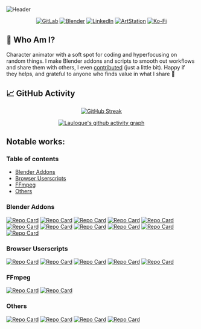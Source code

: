 ![Header](https://capsule-render.vercel.app/api?type=waving&height=300&color=gradient&text=Loïc%20DAUTRY%20(Lauloque)&textBg=false&reversal=false&desc=3D%20Character%20Animator%20,%20and%other%20things&descAlignY=65)

<div align="center">
  
  [![GitLab](https://img.shields.io/badge/GitLab-DF3629?style=for-the-badge&logo=gitlab&logoColor=white)](https://gitlab.com/Lauloque) 
  [![Blender](https://img.shields.io/badge/Blender-3F95FD?style=for-the-badge&logo=blender&logoColor=white)](https://projects.blender.org/Lauloque?tab=activity)
  [![LinkedIn](https://img.shields.io/badge/LinkedIn-3261C1?style=for-the-badge&logo=linkedin&logoColor=white&logo=linkedin&logoColor=white)](https://www.linkedin.com/in/loicdautry)
  [![ArtStation](https://img.shields.io/badge/ArtStation-45BAFE?style=for-the-badge&logo=ArtStation&logoColor=white)](https://www.artstation.com/dautryloic) 
  [![Ko-Fi](https://img.shields.io/badge/Support-D84A4F?style=for-the-badge&logo=kofi&logoColor=white)](https://ko-fi.com/lauloque) 
  
</div>

## 🫠 Who Am I?

Character animator with a soft spot for coding and hyperfocusing on random things. I make Blender addons and scripts to smooth out workflows and share them with others, I even [contributed](https://projects.blender.org/Lauloque?tab=activity) (just a little bit). Happy if they helps, and grateful to anyone who finds value in what I share 🧡




## 📈 GitHub Activity
  
<div align="center">
  
  [![GitHub Streak](https://streak-stats.demolab.com?user=Lauloque&theme=catppuccin-frappe&hide_border=true&date_format=j%20M%5B%20Y%5D)](https://git.io/streak-stats)

  [![Lauloque's github activity graph](https://github-readme-activity-graph.vercel.app/graph?username=Lauloque&theme=material-palenight)](https://github.com/ashutosh00710/github-readme-activity-graph)
</div>

<!---
![Footer](https://capsule-render.vercel.app/api?type=waving&height=200&color=gradient&textBg=false&reversal=false&desc=Thanks%20for%20checking&descAlignY=65&section=footer)
--->

## Notable works:

### Table of contents

   * [Blender Addons](#blender-addons)
   * [Browser Userscripts](#browser-userscripts)
   * [FFmpeg](#ffmpeg)
   * [Others](#others)

### Blender Addons

[![Repo Card](https://github-readme-stats.vercel.app/api/pin/?username=Lauloque&repo=AudioNotifier&theme=catppuccin_mocha)](https://github.com/Lauloque/AudioNotifier) [![Repo Card](https://github-readme-stats.vercel.app/api/pin/?username=Lauloque&repo=Autokey-Highlight&theme=catppuccin_mocha)](https://github.com/Lauloque/Autokey-Highlight) [![Repo Card](https://github-readme-stats.vercel.app/api/pin/?username=Lauloque&repo=bl_reset_custom_properties&theme=catppuccin_mocha)](https://github.com/Lauloque/bl_reset_custom_properties) [![Repo Card](https://github-readme-stats.vercel.app/api/pin/?username=Lauloque&repo=convertRotationMode&theme=catppuccin_mocha)](https://github.com/Lauloque/convertRotationMode) [![Repo Card](https://github-readme-stats.vercel.app/api/pin/?username=Lauloque&repo=GizmoTools&theme=catppuccin_mocha)](https://github.com/Lauloque/GizmoTools) [![Repo Card](https://github-readme-stats.vercel.app/api/pin/?username=Lauloque&repo=History_Panel&theme=catppuccin_mocha)](https://github.com/Lauloque/History_Panel) [![Repo Card](https://github-readme-stats.vercel.app/api/pin/?username=Lauloque&repo=import_synkscetch_notes&theme=catppuccin_mocha)](https://github.com/Lauloque/import_synkscetch_notes) [![Repo Card](https://github-readme-stats.vercel.app/api/pin/?username=Lauloque&repo=LauloqueMayaScriptsDump&theme=catppuccin_mocha)](https://github.com/Lauloque/LauloqueMayaScriptsDump) [![Repo Card](https://github-readme-stats.vercel.app/api/pin/?username=Lauloque&repo=LoopMethods&theme=catppuccin_mocha)](https://github.com/Lauloque/LoopMethods) [![Repo Card](https://github-readme-stats.vercel.app/api/pin/?username=Lauloque&repo=RigAnimTools&theme=catppuccin_mocha)](https://github.com/Lauloque/RigAnimTools) [![Repo Card](https://github-readme-stats.vercel.app/api/pin/?username=Lauloque&repo=setViewportDisplay&theme=catppuccin_mocha)](https://github.com/Lauloque/setViewportDisplay)

### Browser Userscripts

[![Repo Card](https://github-readme-stats.vercel.app/api/pin/?username=Lauloque&repo=BCom-Toolbox&theme=catppuccin_mocha)](https://github.com/Lauloque/BCom-Toolbox) [![Repo Card](https://github-readme-stats.vercel.app/api/pin/?username=Lauloque&repo=Blender.Community.Textformatter&theme=catppuccin_mocha)](https://github.com/Lauloque/Blender.Community.Textformatter) [![Repo Card](https://github-readme-stats.vercel.app/api/pin/?username=Lauloque&repo=BSE-Toolbox&theme=catppuccin_mocha)](https://github.com/Lauloque/BSE-Toolbox) [![Repo Card](https://github-readme-stats.vercel.app/api/pin/?username=Lauloque&repo=kbd-formatting-for-SE&theme=catppuccin_mocha)](https://github.com/Lauloque/kbd-formatting-for-SE) [![Repo Card](https://github-readme-stats.vercel.app/api/pin/?username=Lauloque&repo=OCTweaksScript&theme=catppuccin_mocha)](https://github.com/Lauloque/OCTweaksScript)

### FFmpeg

[![Repo Card](https://github-readme-stats.vercel.app/api/pin/?username=Lauloque&repo=FFmpeg-bat-collection&theme=catppuccin_mocha)](https://github.com/Lauloque/FFmpeg-bat-collection) [![Repo Card](https://github-readme-stats.vercel.app/api/pin/?username=Lauloque&repo=FFmpeg-py-collection&theme=catppuccin_mocha)](https://github.com/Lauloque/FFmpeg-py-collection)

### Others

[![Repo Card](https://github-readme-stats.vercel.app/api/pin/?username=Lauloque&repo=ImageSequenceTranscoder&theme=catppuccin_mocha)](https://github.com/Lauloque/ImageSequenceTranscoder) [![Repo Card](https://github-readme-stats.vercel.app/api/pin/?username=Lauloque&repo=Keyboard-Formatter&theme=catppuccin_mocha)](https://github.com/Lauloque/Keyboard-Formatter) [![Repo Card](https://github-readme-stats.vercel.app/api/pin/?username=Lauloque&repo=ScreenPen&theme=catppuccin_mocha)](https://github.com/Lauloque/ScreenPen) [![Repo Card](https://github-readme-stats.vercel.app/api/pin/?username=Lauloque&repo=SetWindowsFolderIcon&theme=catppuccin_mocha)](https://github.com/Lauloque/SetWindowsFolderIcon)
